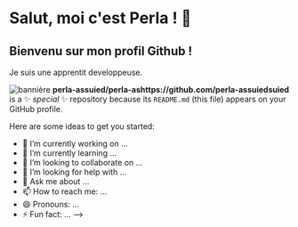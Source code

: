 # Salut, moi c'est Perla ! 👋
## Bienvenu sur mon profil Github !
Je suis une apprentit developpeuse.


![bannière](.bannière.png)
**perla-assuied/perla-ashttps://github.com/perla-assuiedsuied** is a ✨ _special_ ✨ repository because its `README.md` (this file) appears on your GitHub profile.

Here are some ideas to get you started:

- 🔭 I’m currently working on ...
- 🌱 I’m currently learning ...
- 👯 I’m looking to collaborate on ...
- 🤔 I’m looking for help with ...
- 💬 Ask me about ...
- 📫 How to reach me: ...
- 😄 Pronouns: ...
- ⚡ Fun fact: ...
-->
